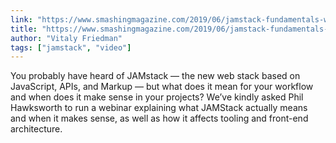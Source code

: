```yaml
---
link: "https://www.smashingmagazine.com/2019/06/jamstack-fundamentals-what-what-how/"
title: "https://www.smashingmagazine.com/2019/06/jamstack-fundamentals-what-what-how/"
author: "Vitaly Friedman"
tags: ["jamstack", "video"]
---
```


You probably have heard of JAMstack — the new web stack based on JavaScript, APIs, and Markup — but what does it mean for your workflow and when does it make sense in your projects? We’ve kindly asked Phil Hawksworth to run a webinar explaining what JAMStack actually means and when it makes sense, as well as how it affects tooling and front-end architecture.
